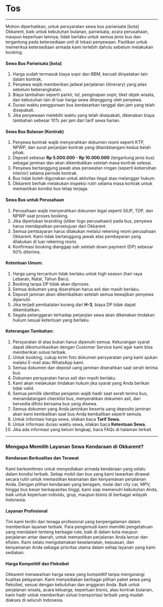 # Tos
---
Mohon diperhatikan, untuk persyaratan sewa bus pariwisata [kota] Okkarent, baik untuk kebutuhan bulanan, pariwisata, acara perusahaan, maupun keperluan lainnya, tidak berlaku untuk semua jenis bus dan tergantung pada ketersediaan unit di lokasi penyewaan. Pastikan untuk memeriksa ketersediaan armada kami terlebih dahulu sebelum melakukan booking.

#### **Sewa Bus Pariwisata [kota]**
1. Harga sudah termasuk biaya sopir dan BBM, kecuali dinyatakan lain dalam kontrak.
2. Penyewa wajib memberikan jadwal perjalanan (itinerary) yang jelas sebelum keberangkatan.
3. Biaya tambahan seperti parkir, tol, penginapan sopir, tiket objek wisata, dan kebutuhan lain di luar harga sewa ditanggung oleh penyewa.
4. Durasi waktu penggunaan bus berdasarkan tanggal dan jam yang telah disepakati.
5. Jika penyewaan melebihi waktu yang telah disepakati, dikenakan biaya tambahan sebesar 10% per jam dari tarif sewa harian.

#### **Sewa Bus Bulanan (Kontrak)**
1. Penyewa kontrak wajib menyerahkan dokumen resmi seperti KTP, NPWP, dan surat perjanjian kontrak yang ditandatangani kedua belah pihak.
2. Deposit sebesar **Rp 5.000.000 - Rp 10.000.000** (tergantung jenis bus) sebagai jaminan dan akan dikembalikan setelah masa kontrak selesai.
3. Penyewa bertanggung jawab atas perawatan ringan (seperti kebersihan interior) selama periode kontrak.
4. Bus tidak boleh digunakan untuk aktivitas ilegal atau melanggar hukum.
5. Okkarent berhak melakukan inspeksi rutin selama masa kontrak untuk memastikan kondisi bus tetap terjaga.

#### **Sewa Bus untuk Perusahaan**
1. Perusahaan wajib menyerahkan dokumen legal seperti SIUP, TDP, dan NPWP saat proses booking.
2. Jika diperlukan branding (stiker logo perusahaan) pada bus, penyewa harus mendapatkan persetujuan dari Okkarent.
3. Semua pembayaran harus dilakukan melalui rekening resmi perusahaan Okkarent. Kami tidak bertanggung jawab atas pembayaran yang dilakukan di luar rekening resmi.
4. Konfirmasi booking dianggap sah setelah down payment (DP) sebesar 50% diterima.

#### **Ketentuan Umum:**
1. Harga yang tercantum tidak berlaku untuk high season (hari raya Lebaran, Natal, Tahun Baru).
2. Booking tanpa DP tidak akan diproses.
3. Semua dokumen yang diserahkan harus asli dan masih berlaku.
4. Deposit jaminan akan dikembalikan setelah semua kewajiban penyewa dipenuhi.
5. Jika terjadi pembatalan kurang dari **H-3**, biaya DP tidak dapat dikembalikan.
6. Segala pelanggaran terhadap perjanjian sewa akan dikenakan tindakan hukum sesuai ketentuan yang berlaku.

#### **Keterangan Tambahan:**
1. Persyaratan di atas bukan harus dipenuhi semua. Kekurangan syarat dapat dikomunikasikan dengan Customer Service kami agar kami bisa memberikan solusi terbaik.
2. Untuk booking, cukup kirim foto dokumen persyaratan yang kami ajukan melalui E-mail atau WhatsApp kami.
3. Semua dokumen dan deposit uang jaminan diserahkan saat serah terima bus.
4. Dokumen persyaratan harus asli dan masih berlaku.
5. Kami akan melakukan tindakan hukum jika syarat yang Anda berikan tidak valid.
6. Semua pemilik identitas penjamin wajib hadir saat serah terima bus, menandatangani checklist bus, menyerahkan dokumen asli, dan bersedia difoto bersama bus yang disewa.
7. Semua dokumen yang Anda jaminkan beserta uang deposito jaminan akan kami kembalikan saat bus Anda kembalikan seperti semula.
8. Untuk informasi harga sewa, silakan baca **Tarif Sewa.**
9. Untuk informasi durasi waktu sewa, silakan baca **Ketentuan Sewa.**
10. Jika ada informasi yang belum lengkap, baca FAQs di halaman terkait.

---

### **Mengapa Memilih Layanan Sewa Kendaraan di Okkarent?**

#### **Kendaraan Berkualitas dan Terawat**
Kami berkomitmen untuk menyediakan armada kendaraan yang selalu dalam kondisi terbaik. Setiap mobil dan bus yang kami tawarkan dirawat secara rutin untuk memastikan keamanan dan kenyamanan perjalanan Anda. Dengan pilihan kendaraan yang beragam, mulai dari city car, MPV, hingga bus besar berkapasitas tinggi, kami siap memenuhi kebutuhan Anda, baik untuk keperluan individu, grup, maupun bisnis di berbagai wilayah Indonesia.

#### **Layanan Profesional**
Tim kami terdiri dari tenaga profesional yang berpengalaman dalam memberikan layanan terbaik. Para pengemudi kami memiliki pengetahuan yang mendalam tentang berbagai rute, baik di dalam kota maupun perjalanan antar daerah, untuk memastikan perjalanan Anda lancar dan efisien. Kami selalu mengutamakan keselamatan, kepuasan, dan kenyamanan Anda sebagai prioritas utama dalam setiap layanan yang kami sediakan.

#### **Harga Kompetitif dan Fleksibel**
Okkarent menawarkan harga sewa yang kompetitif tanpa mengurangi kualitas pelayanan. Kami menyediakan berbagai pilihan paket sewa yang fleksibel, sesuai dengan kebutuhan dan anggaran Anda. Baik untuk perjalanan wisata, acara keluarga, keperluan bisnis, atau kontrak bulanan, kami hadir untuk memberikan solusi transportasi terbaik yang mudah diakses di seluruh Indonesia.



